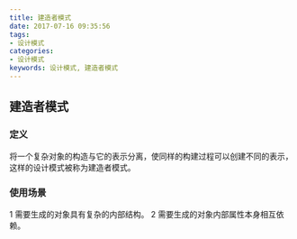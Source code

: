 ```yaml
---
title: 建造者模式
date: 2017-07-16 09:35:56
tags: 
- 设计模式
categories: 
- 设计模式
keywords: 设计模式, 建造者模式
---
```


## 建造者模式

### 定义

将一个复杂对象的构造与它的表示分离，使同样的构建过程可以创建不同的表示，这样的设计模式被称为建造者模式。

### 使用场景

1 需要生成的对象具有复杂的内部结构。
2 需要生成的对象内部属性本身相互依赖。 
